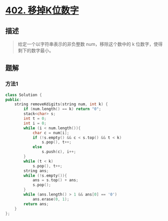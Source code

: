 # [402. 移掉K位数字](https://leetcode-cn.com/problems/remove-k-digits/)

## 描述
> 给定一个以字符串表示的非负整数 num，移除这个数中的 k 位数字，使得剩下的数字最小。

## 题解

### 方法1

```c++
class Solution {
public:
    string removeKdigits(string num, int k) {
        if (num.length() == k) return "0";
        stack<char> s;
        int t = 0;
        int i = 0;
        while (i < num.length()){
            char c = num[i];
            if (!s.empty() && c < s.top() && t < k)
                s.pop(), t++;
            else
                s.push(c), i++;
        }
        while (t < k)
            s.pop(), t++;
        string ans;
        while (!s.empty()){
            ans = s.top() + ans;
            s.pop();
        }
        while (ans.length() > 1 && ans[0] == '0')
            ans.erase(0, 1);
        return ans;
    }
};
```
